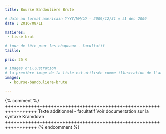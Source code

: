 ```yaml
---
title: Bourse Bandoulière Brute

# date au format americain YYYY/MM/DD - 2009/12/31 = 31 dec 2009
date : 2016/08/11

matieres:
 - tissé brut

# tour de tête pour les chapeaux - facultatif
taille:

prix: 25 €

# images d'illustration
# la première image de la liste est utilisée comme illustration de l'article dans les pages de listing.
images:
  - bourse-bandouliere-brute

---
```

{% comment %} +++++++++++++++++++++++++++++++++++++++++++++++++++++++++++++++++
              Texte additionnel - facultatif
              Voir documentation sur la syntaxe Kramdown
+++++++++++++++++++++++++++++++++++++++++++++++++++++++++++++++++ {% endcomment %}
